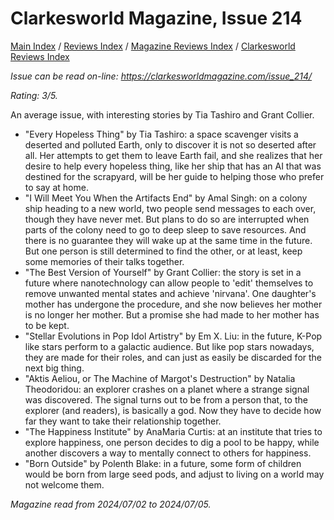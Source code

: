 # Clarkesworld Magazine, Issue 214

[Main Index](../../../README.md) / [Reviews Index](../../README.md) / [Magazine Reviews Index](../README.md) / [Clarkesworld Reviews Index](README.md)

*Issue can be read on-line: <https://clarkesworldmagazine.com/issue_214/>*

*Rating: 3/5.*

An average issue, with interesting stories by Tia Tashiro and Grant Collier.

- "Every Hopeless Thing" by Tia Tashiro: a space scavenger visits a deserted and polluted Earth, only to discover it is not so deserted after all. Her attempts to get them to leave Earth fail, and she realizes that her desire to help every hopeless thing, like her ship that has an AI that was destined for the scrapyard, will be her guide to helping those who prefer to say at home.
- "I Will Meet You When the Artifacts End" by Amal Singh: on a colony ship heading to a new world, two people send messages to each over, though they have never met. But plans to do so are interrupted when parts of the colony need to go to deep sleep to save resources. And there is no guarantee they will wake up at the same time in the future. But one person is still determined to find the other, or at least, keep some memories of their talks together.
- "The Best Version of Yourself" by Grant Collier: the story is set in a future where nanotechnology can allow people to 'edit' themselves to remove unwanted mental states and achieve 'nirvana'. One daughter's mother has undergone the procedure, and she now believes her mother is no longer her mother. But a promise she had made to her mother has to be kept.
- "Stellar Evolutions in Pop Idol Artistry" by Em X. Liu: in the future, K-Pop like stars perform to a galactic audience. But like pop stars nowadays, they are made for their roles, and can just as easily be discarded for the next big thing.
- "Aktis Aeliou, or The Machine of Margot's Destruction" by Natalia Theodoridou: an explorer crashes on a planet where a strange signal was discovered. The signal turns out to be from a person that, to the explorer (and readers), is basically a god. Now they have to decide how far they want to take their relationship together.
- "The Happiness Institute" by AnaMaria Curtis: at an institute that tries to explore happiness, one person decides to dig a pool to be happy, while another discovers a way to mentally connect to others for happiness.
- "Born Outside" by Polenth Blake: in a future, some form of children would be born from large seed pods, and adjust to living on a world may not welcome them.

*Magazine read from 2024/07/02 to 2024/07/05.*
